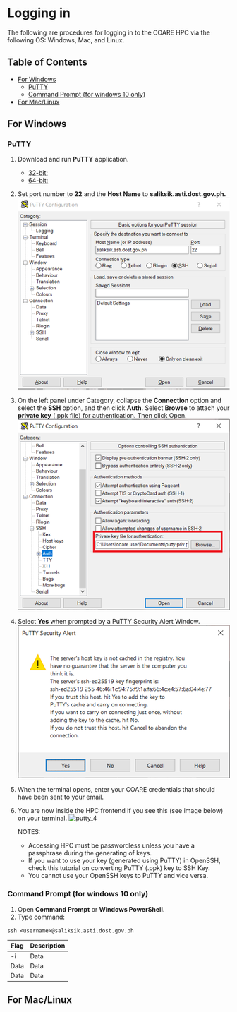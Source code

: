 # Logging in

The following are procedures for logging in to the COARE HPC via the following OS: Windows, Mac, and Linux.

## Table of Contents
* [For Windows](#for-windows)
  * [PuTTY](#putty)
  * [Command Prompt (for windows 10 only)](#command-prompt-for-windows-10-only)
* [For Mac/Linux](#for-maclinux)

## For Windows
### PuTTY
1. Download and run **PuTTY** application.
    * [32-bit:](https://the.earth.li/~sgtatham/putty/latest/w32/putty.exe)
    * [64-bit:](https://the.earth.li/~sgtatham/putty/latest/w64/putty.exe) 
2. Set port number to **22** and the **Host Name** to **saliksik.asti.dost.gov.ph.**
![putty_2](images/putty_2.png)

3. On the left panel under Category, collapse the **Connection** option and select the **SSH** option, and then click **Auth**. Select **Browse** to attach your **private key** (.ppk file) for authentication. Then click Open.
![putty_3](images/putty_3.png)

4. Select **Yes** when prompted by a PuTTY Security Alert Window.
![putty_4](images/putty_4.png)

5. When the terminal opens, enter your COARE credentials that should have been sent to your email.
6. You are now inside the HPC frontend if you see this (see image below) on your terminal.
![putty_4](images/putty_6.png)

    NOTES: 
      * Accessing HPC must be passwordless unless you have a passphrase during the generating of keys.
      * If you want to use your key (generated using PuTTY) in OpenSSH, check this tutorial on converting PuTTY (.ppk) key to SSH Key.
      * You cannot use your OpenSSH keys to PuTTY and vice versa.

### Command Prompt (for windows 10 only)
1. Open **Command Prompt** or **Windows PowerShell**.
2. Type command:
```
ssh <username>@saliksik.asti.dost.gov.ph
```
| Flag | Description | 
| -------- | -------- | 
| -i     | Data     | 
| Data     | Data     | 
| Data     | Data     | 
## For Mac/Linux